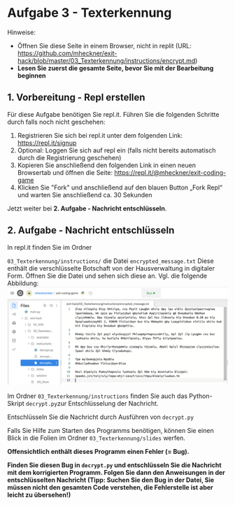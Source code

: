 # Aufgabe 3 - Texterkennung

Hinweise:

* Öffnen Sie diese Seite in einem Browser, nicht in replit (URL: https://github.com/mheckner/exit-hack/blob/master/03_Texterkennung/instructions/encrypt.md)
* **Lesen Sie zuerst die gesamte Seite, bevor Sie mit der Bearbeitung beginnen**

## 1. Vorbereitung - Repl erstellen
Für diese Aufgabe benötigen Sie repl.it. Führen Sie die folgenden Schritte durch falls noch nicht geschehen:

1. Registrieren Sie sich bei repl.it unter dem folgenden Link: https://repl.it/signup
2. Optional: Loggen Sie sich auf repl ein (falls nicht bereits automatisch durch die Registrierung geschehen)
3. Kopieren Sie anschließend den folgenden Link in einen neuen Browsertab und öffnen die Seite: https://repl.it/@mheckner/exit-coding-game
4. Klicken Sie "Fork" und anschließend auf den blauen Button „Fork Repl“ und warten Sie anschließend ca. 30 Sekunden

Jetzt weiter bei **2. Aufgabe - Nachricht entschlüsseln**.

## 2. Aufgabe - Nachricht entschlüsseln

In repl.it finden Sie im Ordner

`03_Texterkennung/instructions/` die Datei `encrypted_message.txt`
Diese enthält die verschlüsselte Botschaft von der Hausverwaltung in digitaler Form.
Öffnen Sie die Datei und sehen sich diese an. Vgl. die folgende Abbildung:
![](../../img/encrypted_message_repl.png?raw=true)

Im Ordner `03_Texterkennung/instructions` finden Sie auch das Python-Skript `decrypt.py`zur Entschlüsselung der Nachricht.

Entschlüsseln Sie die Nachricht durch Ausführen
von `decrypt.py`

Falls Sie Hilfe zum Starten des Programms benötigen, können Sie einen Blick in die Folien im Ordner `03_Texterkennung/slides` werfen.

**Offensichtlich enthält dieses Programm einen Fehler (= Bug).**

**Finden Sie diesen Bug in `decrypt.py` und entschlüsseln Sie die Nachricht mit dem korrigierten
Programm. Folgen Sie dann den Anweisungen in der entschlüsselten Nachricht (Tipp: Suchen Sie den Bug in der Datei, Sie müssen nicht den gesamten Code verstehen, die Fehlerstelle ist aber leicht zu übersehen!)**
